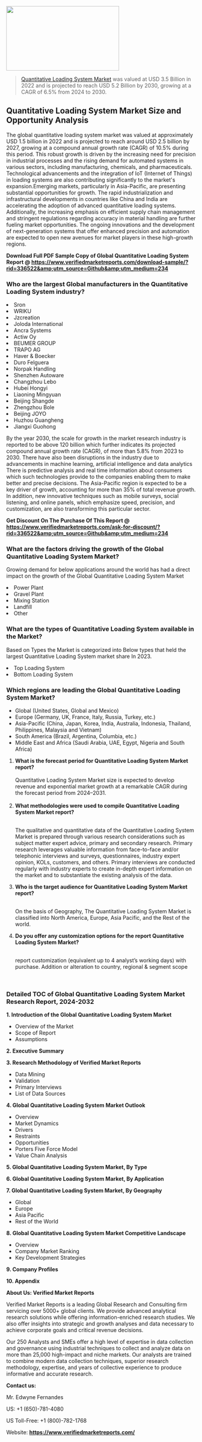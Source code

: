 
<img src="https://ffe5etoiles.com/wp-content/uploads/2024/12/MST1-300x171.png" alt="" width="300" height="171" class="alignnone size-medium wp-image-20088" /><blockquote><p><p><a href="https://www.verifiedmarketreports.com/download-sample/?rid=336522&utm_source=Github&utm_medium=234" target="_blank">Quantitative Loading System Market</a> was valued at USD 3.5 Billion in 2022 and is projected to reach USD 5.2 Billion by 2030, growing at a CAGR of 6.5% from 2024 to 2030.</p></blockquote><p><h2>Quantitative Loading System Market Size and Opportunity Analysis</h2>The global quantitative loading system market was valued at approximately USD 1.5 billion in 2022 and is projected to reach around USD 2.5 billion by 2027, growing at a compound annual growth rate (CAGR) of 10.5% during this period. This robust growth is driven by the increasing need for precision in industrial processes and the rising demand for automated systems in various sectors, including manufacturing, chemicals, and pharmaceuticals. Technological advancements and the integration of IoT (Internet of Things) in loading systems are also contributing significantly to the market's expansion.Emerging markets, particularly in Asia-Pacific, are presenting substantial opportunities for growth. The rapid industrialization and infrastructural developments in countries like China and India are accelerating the adoption of advanced quantitative loading systems. Additionally, the increasing emphasis on efficient supply chain management and stringent regulations regarding accuracy in material handling are further fueling market opportunities. The ongoing innovations and the development of next-generation systems that offer enhanced precision and automation are expected to open new avenues for market players in these high-growth regions.</p><p class=""><strong>Download Full PDF Sample Copy of Global Quantitative Loading System Report @ <a href="https://www.verifiedmarketreports.com/download-sample/?rid=336522&amp;utm_source=Github&amp;utm_medium=234" target="_blank">https://www.verifiedmarketreports.com/download-sample/?rid=336522&amp;utm_source=Github&amp;utm_medium=234</a></strong></p><h3 id="" class="">Who are the largest Global manufacturers in the Quantitative Loading System industry?</h3><p><li>Sron</li><li> WRIKU</li><li> Jzcreation</li><li> Joloda International</li><li> Ancra Systems</li><li> Actiw Oy</li><li> BEUMER GROUP</li><li> TRAPO AG</li><li> Haver & Boecker</li><li> Duro Felguera</li><li> Norpak Handling</li><li> Shenzhen Autoware</li><li> Changzhou Lebo</li><li> Hubei Hongyi</li><li> Liaoning Mingyuan</li><li> Beijing Shangde</li><li> Zhengzhou Bole</li><li> Beijing JOYO</li><li> Huzhou Guangheng</li><li> Jiangxi Guohong</li></p><div class=""><div class="" dir="" data-message-author-role="" data-message-id="" data-message-model-slug=""><div class=""><div class=""><div class=""><div class="" dir="" data-message-author-role="" data-message-id="" data-message-model-slug=""><div class=""><div class=""><p>By the year 2030, the scale for growth in the market research industry is reported to be above 120 billion which further indicates its projected compound annual growth rate (CAGR), of more than 5.8% from 2023 to 2030. There have also been disruptions in the industry due to advancements in machine learning, artificial intelligence and data analytics There is predictive analysis and real time information about consumers which such technologies provide to the companies enabling them to make better and precise decisions. The Asia-Pacific region is expected to be a key driver of growth, accounting for more than 35% of total revenue growth. In addition, new innovative techniques such as mobile surveys, social listening, and online panels, which emphasize speed, precision, and customization, are also transforming this particular sector.</p><p><strong>Get Discount On The Purchase Of This Report @&nbsp; <a href="https://www.verifiedmarketreports.com/ask-for-discount/?rid=336522&amp;utm_source=Github&amp;utm_medium=234" target="_blank">https://www.verifiedmarketreports.com/ask-for-discount/?rid=336522&amp;utm_source=Github&amp;utm_medium=234</a></strong></p></div></div></div></div></div></div></div></div><h3 id="" class="">What are the factors driving the growth of the Global Quantitative Loading System Market?</h3><p id="" class="">Growing demand for below applications around the world has had a direct impact on the growth of the Global Quantitative Loading System Market</p><p id="" class=""><li>Power Plant</li><li> Gravel Plant</li><li> Mixing Station</li><li> Landfill</li><li> Other</li></p><h3 id="" class="">What are the types of Quantitative Loading System available in the Market?</h3><p id="" class="">Based on Types the Market is categorized into Below types that held the largest Quantitative Loading System market share In 2023.</p><p id="" class=""><li>Top Loading System</li><li> Bottom Loading System</li></p><h3 id="" class="">Which regions are leading the Global Quantitative Loading System Market?</h3><ul><li>Global (United States, Global and Mexico)</li><li>Europe (Germany, UK, France, Italy, Russia, Turkey, etc.)</li><li>Asia-Pacific (China, Japan, Korea, India, Australia, Indonesia, Thailand, Philippines, Malaysia and Vietnam)</li><li>South America (Brazil, Argentina, Columbia, etc.)</li><li>Middle East and Africa (Saudi Arabia, UAE, Egypt, Nigeria and South Africa)</li></ul><p><ol><li><strong>What is the forecast period for Quantitative Loading System Market report?<br /></strong><br /><span data-sheets-root="1" data-sheets-value="{&quot;1&quot;:2,&quot;2&quot;:&quot;XXXX size is expected to develop revenue and exponential market growth at a remarkable CAGR during the forecast period from 2024&ndash;2030.&quot;}" data-sheets-userformat="{&quot;2&quot;:12674,&quot;4&quot;:{&quot;1&quot;:2,&quot;2&quot;:16776960},&quot;10&quot;:2,&quot;11&quot;:0,&quot;15&quot;:&quot;Arial&quot;,&quot;16&quot;:12}">Quantitative Loading System Market size is expected to develop revenue and exponential market growth at a remarkable CAGR during the forecast period from 2024&ndash;2031.</span><br /><br /></li><li><strong>What methodologies were used to compile Quantitative Loading System Market report?<br /><br /></strong><p>The qualitative and quantitative data of the&nbsp;Quantitative Loading System Market is prepared through various research considerations such as subject matter expert advice, primary and secondary research. Primary research leverages valuable information from face-to-face and/or telephonic interviews and surveys, questionnaires, industry expert opinion, KOLs, customers, and others. Primary interviews are conducted regularly with industry experts to create in-depth expert information on the market and to substantiate the existing analysis of the data.&nbsp;</p></li><li><strong>Who is the target audience for Quantitative Loading System Market report?<br /><br /></strong><p>On the basis of Geography, The&nbsp;Quantitative Loading System Market is classified into North America, Europe, Asia Pacific, and the Rest of the world.</p></li><li><strong>Do you offer any customization options for the report Quantitative Loading System Market?<br /><br /></strong><p>report customization (equivalent up to 4 analyst&rsquo;s working days) with purchase. Addition or alteration to country, regional &amp; segment scope</p><p>&nbsp;</p></li></ol></p><h3 id="" class="">Detailed TOC of Global Quantitative Loading System Market Research Report, 2024-2032</h3><p id="" class=""><strong>1. Introduction of the Global Quantitative Loading System Market</strong></p><ul><li>Overview of the Market</li><li>Scope of Report</li><li>Assumptions</li></ul><p id="" class=""><strong>2. Executive Summary</strong></p><p id="" class=""><strong>3. Research Methodology of&nbsp;Verified Market Reports</strong></p><ul><li>Data Mining</li><li>Validation</li><li>Primary Interviews</li><li>List of Data Sources</li></ul><p id="" class=""><strong>4. Global Quantitative Loading System Market Outlook</strong></p><ul><li>Overview</li><li>Market Dynamics</li><li>Drivers</li><li>Restraints</li><li>Opportunities</li><li>Porters Five Force Model</li><li>Value Chain Analysis</li></ul><p id="" class=""><strong>5. Global Quantitative Loading System Market, By&nbsp;Type</strong></p><p id="" class=""><strong>6. Global Quantitative Loading System Market, By Application</strong></p><p id="" class=""><strong>7. Global Quantitative Loading System Market, By Geography</strong></p><ul><li>Global</li><li>Europe</li><li>Asia Pacific</li><li>Rest of the World</li></ul><p id="" class=""><strong>8. Global Quantitative Loading System Market Competitive Landscape</strong></p><ul><li>Overview</li><li>Company Market Ranking</li><li>Key Development Strategies</li></ul><p id="" class=""><strong>9. Company Profiles</strong></p><p id="" class=""><strong>10. Appendix</strong></p><p id="" class=""><strong>About Us: Verified Market Reports</strong></p><p id="" class="">Verified Market Reports is a leading Global Research and Consulting firm servicing over 5000+ global clients. We provide advanced analytical research solutions while offering information-enriched research studies. We also offer insights into strategic and growth analyses and data necessary to achieve corporate goals and critical revenue decisions.</p><p id="" class="">Our 250 Analysts and SMEs offer a high level of expertise in data collection and governance using industrial techniques to collect and analyze data on more than 25,000 high-impact and niche markets. Our analysts are trained to combine modern data collection techniques, superior research methodology, expertise, and years of collective experience to produce informative and accurate research.</p><p id="" class=""><strong>Contact us:</strong></p><p id="" class="">Mr. Edwyne Fernandes</p><p id="" class="">US: +1 (650)-781-4080</p><p id="" class="">US Toll-Free: +1 (800)-782-1768</p><p id="" class="">Website: <a target="" data-test-app-aware-link=""><strong>https://www.verifiedmarketreports.com/</strong></a></p>

